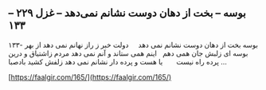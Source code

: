 ## بوسه – بخت از دهان دوست نشانم نمی‌دهد – غزل ۲۲۹ – ۱۳۳


۱۳۳- بوسه بخت از دهان دوست نشانم نمی دهد     دولت خبر ز راز نهانم نمی دهد از بهر بوسه ای زلبش جان همی دهم   اینم همی ستاند و آنم نمی دهد مردم زاشتیاق و درین پرده راه نیست       یا هست و پرده دار نشانم نمی دهد زلفش کشید بادصبا &#8230;

[https://faalgir.com/165/](https://faalgir.com/165/) 